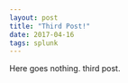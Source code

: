 ```yaml
---
layout: post
title: "Third Post!"
date: 2017-04-16
tags: splunk
---
```


Here goes nothing. third post.